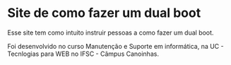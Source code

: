 # Site de como fazer um dual boot

Esse site tem como intuito instruir pessoas a como fazer um dual boot.

Foi desenvolvido no curso Manutenção e Suporte em informática, na UC - Tecnlogias para WEB no IFSC - Câmpus Canoinhas. 
